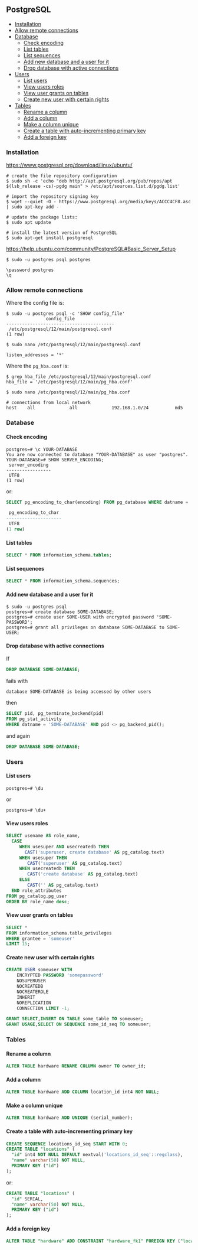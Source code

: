 ## PostgreSQL

<!-- MarkdownTOC -->

- [Installation](#installation)
- [Allow remote connections](#allow-remote-connections)
- [Database](#database)
    - [Check encoding](#check-encoding)
    - [List tables](#list-tables)
    - [List sequences](#list-sequences)
    - [Add new database and a user for it](#add-new-database-and-a-user-for-it)
    - [Drop database with active connections](#drop-database-with-active-connections)
- [Users](#users)
    - [List users](#list-users)
    - [View users roles](#view-users-roles)
    - [View user grants on tables](#view-user-grants-on-tables)
    - [Create new user with certain rights](#create-new-user-with-certain-rights)
- [Tables](#tables)
    - [Rename a column](#rename-a-column)
    - [Add a column](#add-a-column)
    - [Make a column unique](#make-a-column-unique)
    - [Create a table with auto-incrementing primary key](#create-a-table-with-auto-incrementing-primary-key)
    - [Add a foreign key](#add-a-foreign-key)

<!-- /MarkdownTOC -->

### Installation

https://www.postgresql.org/download/linux/ubuntu/

```
# create the file repository configuration
$ sudo sh -c 'echo "deb http://apt.postgresql.org/pub/repos/apt $(lsb_release -cs)-pgdg main" > /etc/apt/sources.list.d/pgdg.list'

# import the repository signing key
$ wget --quiet -O - https://www.postgresql.org/media/keys/ACCC4CF8.asc | sudo apt-key add -

# update the package lists:
$ sudo apt update

# install the latest version of PostgreSQL
$ sudo apt-get install postgresql
```

https://help.ubuntu.com/community/PostgreSQL#Basic_Server_Setup

```
$ sudo -u postgres psql postgres

\password postgres
\q
```

### Allow remote connections

Where the config file is:

```
$ sudo -u postgres psql -c 'SHOW config_file'
               config_file
-----------------------------------------
 /etc/postgresql/12/main/postgresql.conf
(1 row)

$ sudo nano /etc/postgresql/12/main/postgresql.conf

listen_addresses = '*'
```

Where the `pg_hba.conf` is:

```
$ grep hba_file /etc/postgresql/12/main/postgresql.conf
hba_file = '/etc/postgresql/12/main/pg_hba.conf'

$ sudo nano /etc/postgresql/12/main/pg_hba.conf

# connections from local network
host    all             all             192.168.1.0/24          md5
```

### Database

#### Check encoding

```
postgres=# \c YOUR-DATABASE
You are now connected to database "YOUR-DATABASE" as user "postgres".
YOUR-DATABASE=# SHOW SERVER_ENCODING;
 server_encoding
-----------------
 UTF8
(1 row)
```

or:

``` sql
SELECT pg_encoding_to_char(encoding) FROM pg_database WHERE datname = 'SOME-DATABASE';

 pg_encoding_to_char
---------------------
 UTF8
(1 row)
```

#### List tables

``` sql
SELECT * FROM information_schema.tables;
```

#### List sequences

``` sql
SELECT * FROM information_schema.sequences;
```

#### Add new database and a user for it

```
$ sudo -u postgres psql
postgres=# create database SOME-DATABASE;
postgres=# create user SOME-USER with encrypted password 'SOME-PASSWORD';
postgres=# grant all privileges on database SOME-DATABASE to SOME-USER;
```

#### Drop database with active connections

If

``` sql
DROP DATABASE SOME-DATABASE;
```

fails with

```
database SOME-DATABASE is being accessed by other users
```

then

``` sql
SELECT pid, pg_terminate_backend(pid)
FROM pg_stat_activity
WHERE datname = 'SOME-DATABASE' AND pid <> pg_backend_pid();
```

and again

``` sql
DROP DATABASE SOME-DATABASE;
```

### Users

#### List users

```
postgres=# \du
```

or

```
postgres=# \du+
```

#### View users roles

``` sql
SELECT usename AS role_name,
  CASE
     WHEN usesuper AND usecreatedb THEN
       CAST('superuser, create database' AS pg_catalog.text)
     WHEN usesuper THEN
        CAST('superuser' AS pg_catalog.text)
     WHEN usecreatedb THEN
        CAST('create database' AS pg_catalog.text)
     ELSE
        CAST('' AS pg_catalog.text)
  END role_attributes
FROM pg_catalog.pg_user
ORDER BY role_name desc;
```

#### View user grants on tables

``` sql
SELECT *
FROM information_schema.table_privileges
WHERE grantee = 'someuser'
LIMIT 15;
```

#### Create new user with certain rights

``` sql
CREATE USER someuser WITH
    ENCRYPTED PASSWORD 'somepassword'
    NOSUPERUSER
    NOCREATEDB
    NOCREATEROLE
    INHERIT
    NOREPLICATION
    CONNECTION LIMIT -1;

GRANT SELECT,INSERT ON TABLE some_table TO someuser;
GRANT USAGE,SELECT ON SEQUENCE some_id_seq TO someuser;
```

### Tables

#### Rename a column

``` sql
ALTER TABLE hardware RENAME COLUMN owner TO owner_id;
```

#### Add a column

``` sql
ALTER TABLE hardware ADD COLUMN location_id int4 NOT NULL;
```

#### Make a column unique

``` sql
ALTER TABLE hardware ADD UNIQUE (serial_number);
```

#### Create a table with auto-incrementing primary key

``` sql
CREATE SEQUENCE locations_id_seq START WITH 0;
CREATE TABLE "locations" (
  "id" int4 NOT NULL DEFAULT nextval('locations_id_seq'::regclass),
  "name" varchar(50) NOT NULL,
  PRIMARY KEY ("id")
);
```

or:

``` sql
CREATE TABLE "locations" (
  "id" SERIAL,
  "name" varchar(50) NOT NULL,
  PRIMARY KEY ("id")
);
```

#### Add a foreign key

``` sql
ALTER TABLE "hardware" ADD CONSTRAINT "hardware_fk1" FOREIGN KEY ("location_id") REFERENCES "locations" ("id") ON DELETE NO ACTION ON UPDATE NO ACTION;
```
